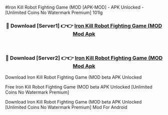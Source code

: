 #Iron Kill Robot Fighting Game (MOD [APK-MOD] - APK Unlocked - [Unlimited Coins No Watermark Premium] 101lg



<div align="center">

<h3>🔴 Download [Server1] 👉👉 <a href="https://momento.my/?title=Iron_Kill_Robot_Fighting_Game_(MOD">Iron Kill Robot Fighting Game (MOD Mod Apk</a></h3><br>

<h3>🔴 Download [Server2] 👉👉 <a href="https://momento.my/?title=Iron_Kill_Robot_Fighting_Game_(MOD">Iron Kill Robot Fighting Game (MOD Mod Apk</a></h3>
</div>



Download Iron Kill Robot Fighting Game (MOD beta APK Unlocked

Free Iron Kill Robot Fighting Game (MOD beta APK Unlocked [Unlimited Coins No Watermark Premium]

Download Iron Kill Robot Fighting Game (MOD beta APK Unlocked [Unlimited Coins No Watermark Premium] Mod For Android
